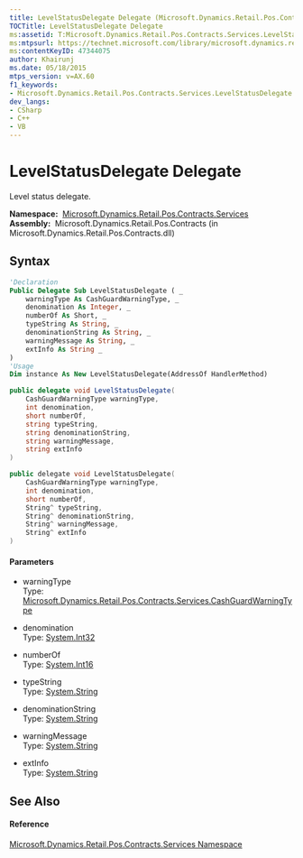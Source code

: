 ```yaml
---
title: LevelStatusDelegate Delegate (Microsoft.Dynamics.Retail.Pos.Contracts.Services)
TOCTitle: LevelStatusDelegate Delegate
ms:assetid: T:Microsoft.Dynamics.Retail.Pos.Contracts.Services.LevelStatusDelegate
ms:mtpsurl: https://technet.microsoft.com/library/microsoft.dynamics.retail.pos.contracts.services.levelstatusdelegate(v=AX.60)
ms:contentKeyID: 47344075
author: Khairunj
ms.date: 05/18/2015
mtps_version: v=AX.60
f1_keywords:
- Microsoft.Dynamics.Retail.Pos.Contracts.Services.LevelStatusDelegate
dev_langs:
- CSharp
- C++
- VB
---
```


# LevelStatusDelegate Delegate

Level status delegate.

**Namespace:**  [Microsoft.Dynamics.Retail.Pos.Contracts.Services](microsoft-dynamics-retail-pos-contracts-services-namespace.md)  
**Assembly:**  Microsoft.Dynamics.Retail.Pos.Contracts (in Microsoft.Dynamics.Retail.Pos.Contracts.dll)

## Syntax

``` vb
'Declaration
Public Delegate Sub LevelStatusDelegate ( _
    warningType As CashGuardWarningType, _
    denomination As Integer, _
    numberOf As Short, _
    typeString As String, _
    denominationString As String, _
    warningMessage As String, _
    extInfo As String _
)
'Usage
Dim instance As New LevelStatusDelegate(AddressOf HandlerMethod)
```

``` csharp
public delegate void LevelStatusDelegate(
    CashGuardWarningType warningType,
    int denomination,
    short numberOf,
    string typeString,
    string denominationString,
    string warningMessage,
    string extInfo
)
```

``` c++
public delegate void LevelStatusDelegate(
    CashGuardWarningType warningType, 
    int denomination, 
    short numberOf, 
    String^ typeString, 
    String^ denominationString, 
    String^ warningMessage, 
    String^ extInfo
)
```

#### Parameters

  - warningType  
    Type: [Microsoft.Dynamics.Retail.Pos.Contracts.Services.CashGuardWarningType](cashguardwarningtype-enumeration-microsoft-dynamics-retail-pos-contracts-services.md)  

<!-- end list -->

  - denomination  
    Type: [System.Int32](https://technet.microsoft.com/library/td2s409d\(v=ax.60\))  

<!-- end list -->

  - numberOf  
    Type: [System.Int16](https://technet.microsoft.com/library/e07e6fds\(v=ax.60\))  

<!-- end list -->

  - typeString  
    Type: [System.String](https://technet.microsoft.com/library/s1wwdcbf\(v=ax.60\))  

<!-- end list -->

  - denominationString  
    Type: [System.String](https://technet.microsoft.com/library/s1wwdcbf\(v=ax.60\))  

<!-- end list -->

  - warningMessage  
    Type: [System.String](https://technet.microsoft.com/library/s1wwdcbf\(v=ax.60\))  

<!-- end list -->

  - extInfo  
    Type: [System.String](https://technet.microsoft.com/library/s1wwdcbf\(v=ax.60\))  

## See Also

#### Reference

[Microsoft.Dynamics.Retail.Pos.Contracts.Services Namespace](microsoft-dynamics-retail-pos-contracts-services-namespace.md)

